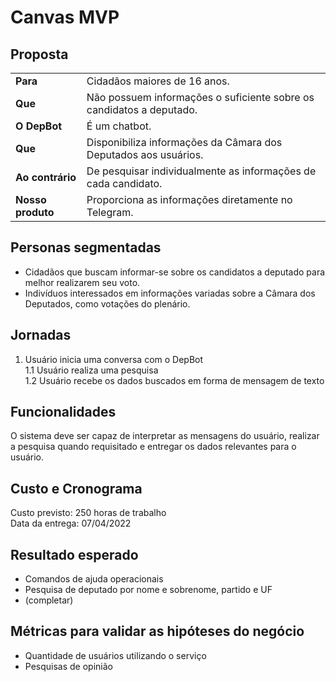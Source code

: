 # Canvas MVP
## Proposta 
| | |
|:-|:-|
|**Para**|Cidadãos maiores de 16 anos.|
|**Que**|Não possuem informações o suficiente sobre os candidatos a deputado.|
|**O DepBot**|É um chatbot.|
|**Que**|Disponibiliza informações da Câmara dos Deputados aos usuários.|
|**Ao contrário**|De pesquisar individualmente as informações de cada candidato.|
|**Nosso produto**|Proporciona as informações diretamente no Telegram. |

## Personas segmentadas

- Cidadãos que buscam informar-se sobre os candidatos a deputado para melhor realizarem seu voto.
- Indivíduos interessados em informações variadas sobre a Câmara dos Deputados, como votações do plenário.

## Jornadas

1. Usuário inicia uma conversa com o DepBot <br>
1.1 Usuário realiza uma pesquisa <br>
1.2 Usuário recebe os dados buscados em forma de mensagem de texto <br>

## Funcionalidades

O sistema deve ser capaz de interpretar as mensagens do usuário, realizar a pesquisa quando requisitado e entregar os dados relevantes para o usuário.

## Custo e Cronograma

Custo previsto: 250 horas de trabalho <br>
Data da entrega: 07/04/2022 <br>

## Resultado esperado

- Comandos de ajuda operacionais
- Pesquisa de deputado por nome e sobrenome, partido e UF
- (completar)

## Métricas para validar as hipóteses do negócio

- Quantidade de usuários utilizando o serviço
- Pesquisas de opinião
